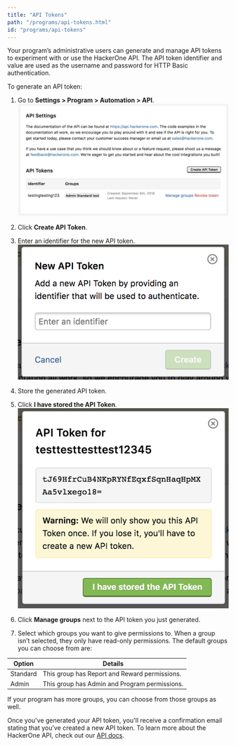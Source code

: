 ```yaml
---
title: "API Tokens"
path: "/programs/api-tokens.html"
id: "programs/api-tokens"
---
```


Your program’s administrative users can generate and manage API tokens to experiment with or use the HackerOne API. The API token identifier and value are used as the username and password for HTTP Basic authentication.

To generate an API token:
1. Go to <b>Settings > Program > Automation > API</b>.
![api-token-1](./images/api-token-1.png)

2. Click <b>Create API Token</b>.

3. Enter an identifier for the new API token.
![api-token-3](./images/api-token-3.png)

4. Store the generated API token.
5. Click <b>I have stored the API Token</b>.
![api-token-4](./images/api-token-4.png)
6. Click **Manage groups** next to the API token you just generated.
7. Select which groups you want to give permissions to. When a group isn’t selected, they only have read-only permissions. The default groups you can choose from are:

Option | Details
------ | -------
Standard | This group has Report and Reward permissions.
Admin | This group has Admin and Program permissions.

If your program has more groups, you can choose from those groups as well.


Once you've generated your API token, you'll receive a confirmation email stating that you’ve created a new API token. To learn more about the HackerOne API, check out our [API docs](https://api.hackerone.com/#introduction).
